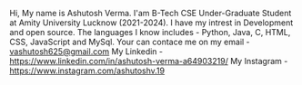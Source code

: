 Hi, My name is Ashutosh Verma. 
I'am B-Tech CSE Under-Graduate Student at Amity University Lucknow (2021-2024). 
I have my intrest in Development and open source. 
The languages I know includes - Python, Java, C, HTML, CSS, JavaScript and MySql. 
Your can contace me on my email - vashutosh625@gmail.com 
My Linkedin - https://www.linkedin.com/in/ashutosh-verma-a64903219/ 
My Instagram - https://www.instagram.com/ashutoshv.19 

